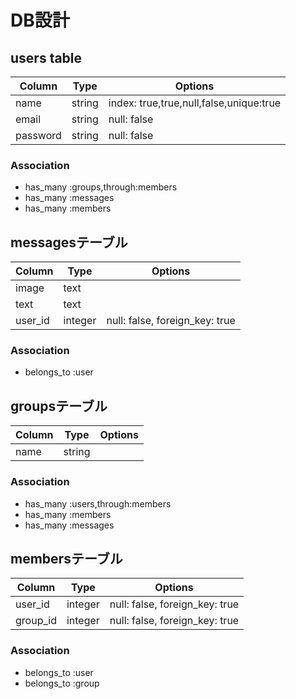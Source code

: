 # DB設計

## users table

|Column|Type|Options|
|------|----|-------|
|name|string|index: true,true,null,false,unique:true|
|email|string|null: false|
|password|string|null: false|

### Association
- has_many :groups,through:members
- has_many :messages
- has_many :members

## messagesテーブル
|Column|Type|Options|
|------|----|-------|
|image|text||
|text|text||
|user_id|integer|null: false, foreign_key: true|

### Association
- belongs_to :user

## groupsテーブル
|Column|Type|Options|
|------|----|-------|
|name|string|

### Association
- has_many :users,through:members
- has_many :members
- has_many :messages

## membersテーブル
|Column|Type|Options|
|------|----|-------|
|user_id|integer|null: false, foreign_key: true|
|group_id|integer|null: false, foreign_key: true|

### Association
- belongs_to :user
- belongs_to :group